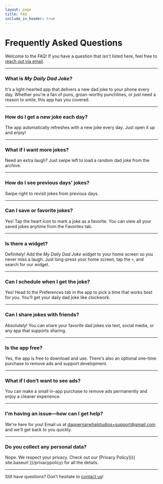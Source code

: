 ```yaml
---
layout: page
title: FAQ
include_in_header: true
---
```


# Frequently Asked Questions

Welcome to the FAQ! If you have a question that isn't listed here, feel free to [reach out via email](mailto:dappernarwhalstudios+support@gmail.com).

---

### What is *My Daily Dad Joke*?
It's a light-hearted app that delivers a new dad joke to your phone every day. Whether you're a fan of puns, groan-worthy punchlines, or just need a reason to smile, this app has you covered.

---

### How do I get a new joke each day?
The app automatically refreshes with a new joke every day. Just open it up and enjoy!

---

### What if I want more jokes?
Need an extra laugh? Just swipe left to load a random dad joke from the archive.

---

### How do I see previous days' jokes?
Swipe right to revisit jokes from previous days.

---

### Can I save or favorite jokes?
Yes! Tap the heart icon to mark a joke as a favorite. You can view all your saved jokes anytime from the Favorites tab.

---

### Is there a widget?
Definitely! Add the *My Daily Dad Joke* widget to your home screen so you never miss a laugh. Just long-press your home screen, tap the `+`, and search for our widget.

---

### Can I schedule when I get the joke?
Yes! Head to the Preferences tab in the app to pick a time that works best for you. You’ll get your daily dad joke like clockwork.

---

### Can I share jokes with friends?
Absolutely! You can share your favorite dad jokes via text, social media, or any app that supports sharing.

---

### Is the app free?
Yes, the app is free to download and use. There's also an optional one-time purchase to remove ads and support development.

---

### What if I don’t want to see ads?
You can make a small in-app purchase to remove ads permanently and enjoy a cleaner experience.

---

### I'm having an issue—how can I get help?
We're here for you! Email us at [dappernarwhalstudios+support@gmail.com](mailto:dappernarwhalstudios+support@gmail.com) and we'll get back to you quickly.

---

### Do you collect any personal data?
Nope. We respect your privacy. Check out our [Privacy Policy]({{ site.baseurl }}/privacypolicy) for all the details.

---

Still have questions? Don’t hesitate to [contact us](mailto:dappernarwhalstudios+support@gmail.com)!
